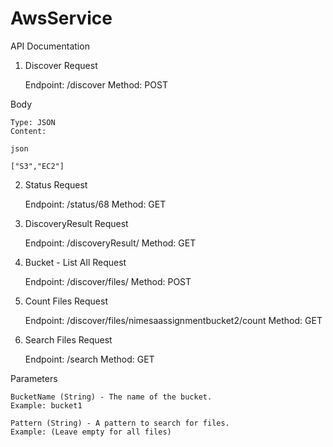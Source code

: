 # AwsService

API Documentation
1. Discover
Request

    Endpoint: /discover
    Method: POST

Body

    Type: JSON
    Content:

    json

    ["S3","EC2"]


2. Status
Request

    Endpoint: /status/68
    Method: GET


3. DiscoveryResult
Request

    Endpoint: /discoveryResult/<S3orEC2>
    Method: GET


4. Bucket - List All
Request

    Endpoint: /discover/files/<bucketname>
    Method: POST


5. Count Files
Request

    Endpoint: /discover/files/nimesaassignmentbucket2/count
    Method: GET

6. Search Files
Request

    Endpoint: /search
    Method: GET

Parameters

    BucketName (String) - The name of the bucket.
    Example: bucket1

    Pattern (String) - A pattern to search for files.
    Example: (Leave empty for all files)
